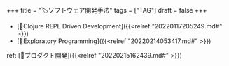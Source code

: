 +++
title = "🏷ソフトウェア開発手法"
tags = ["TAG"]
draft = false
+++

-   [📝Clojure REPL Driven Development]({{<relref "20220117205249.md#" >}})
-   [📝Exploratory Programming]({{<relref "20220214053417.md#" >}})

ref: [📂プロダクト開発]({{<relref "20220215162439.md#" >}})
